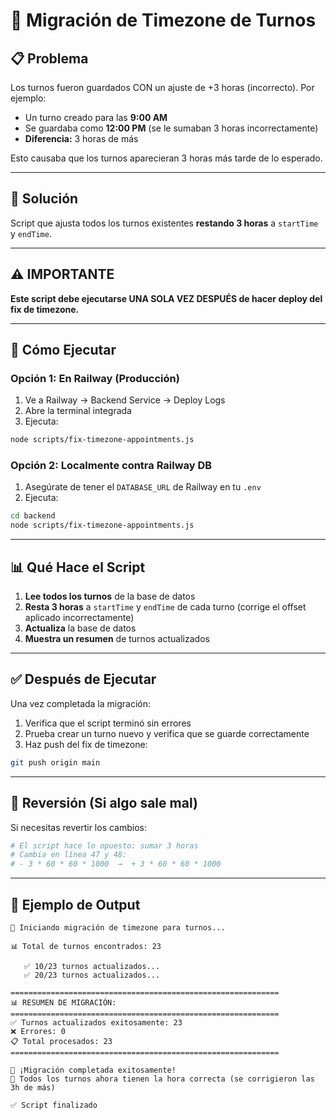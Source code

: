 # 🔧 Migración de Timezone de Turnos

## 📋 Problema
Los turnos fueron guardados CON un ajuste de +3 horas (incorrecto). Por ejemplo:
- Un turno creado para las **9:00 AM**
- Se guardaba como **12:00 PM** (se le sumaban 3 horas incorrectamente)
- **Diferencia:** 3 horas de más

Esto causaba que los turnos aparecieran 3 horas más tarde de lo esperado.

---

## 🔧 Solución
Script que ajusta todos los turnos existentes **restando 3 horas** a `startTime` y `endTime`.

---

## ⚠️ IMPORTANTE
**Este script debe ejecutarse UNA SOLA VEZ DESPUÉS de hacer deploy del fix de timezone.**

---

## 🚀 Cómo Ejecutar

### Opción 1: En Railway (Producción)

1. Ve a Railway → Backend Service → Deploy Logs
2. Abre la terminal integrada
3. Ejecuta:
```bash
node scripts/fix-timezone-appointments.js
```

### Opción 2: Localmente contra Railway DB

1. Asegúrate de tener el `DATABASE_URL` de Railway en tu `.env`
2. Ejecuta:
```bash
cd backend
node scripts/fix-timezone-appointments.js
```

---

## 📊 Qué Hace el Script

1. **Lee todos los turnos** de la base de datos
2. **Resta 3 horas** a `startTime` y `endTime` de cada turno (corrige el offset aplicado incorrectamente)
3. **Actualiza** la base de datos
4. **Muestra un resumen** de turnos actualizados

---

## ✅ Después de Ejecutar

Una vez completada la migración:
1. Verifica que el script terminó sin errores
2. Prueba crear un turno nuevo y verifica que se guarde correctamente
3. Haz push del fix de timezone:
```bash
git push origin main
```

---

## 🔄 Reversión (Si algo sale mal)

Si necesitas revertir los cambios:
```bash
# El script hace lo opuesto: sumar 3 horas
# Cambia en línea 47 y 48: 
# - 3 * 60 * 60 * 1000  →  + 3 * 60 * 60 * 1000
```

---

## 📝 Ejemplo de Output

```
🔧 Iniciando migración de timezone para turnos...

📊 Total de turnos encontrados: 23

   ✅ 10/23 turnos actualizados...
   ✅ 20/23 turnos actualizados...

============================================================
📊 RESUMEN DE MIGRACIÓN:
============================================================
✅ Turnos actualizados exitosamente: 23
❌ Errores: 0
📋 Total procesados: 23
============================================================

🎉 ¡Migración completada exitosamente!
📝 Todos los turnos ahora tienen la hora correcta (se corrigieron las 3h de más)

✅ Script finalizado
```

